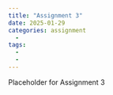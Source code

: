 ```yaml
---
title: "Assignment 3"
date: 2025-01-29
categories: assignment
  - 
tags:
  - 
  - 
---
```


Placeholder for Assignment 3